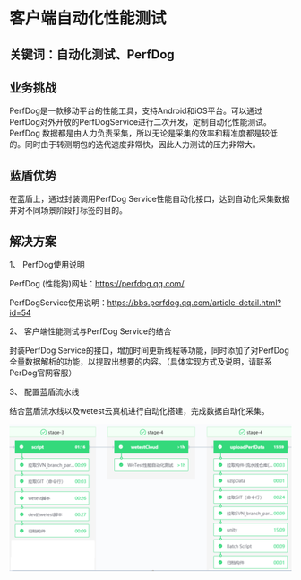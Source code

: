 # 客户端自动化性能测试

## 关键词：自动化测试、PerfDog <a href="#zhun-bei-shi-xiang" id="zhun-bei-shi-xiang"></a>

## 业务挑战 <a href="#zhun-bei-shi-xiang" id="zhun-bei-shi-xiang"></a>

PerfDog是一款移动平台的性能工具，支持Android和iOS平台。可以通过PerfDog对外开放的PerfDogService进行二次开发，定制自动化性能测试。PerfDog 数据都是由人力负责采集，所以无论是采集的效率和精准度都是较低的。同时由于转测期包的迭代速度非常快，因此人力测试的压力非常大。

## 蓝盾优势 <a href="#zhun-bei-shi-xiang" id="zhun-bei-shi-xiang"></a>

在蓝盾上，通过封装调用PerfDog Service性能自动化接口，达到自动化采集数据并对不同场景阶段打标签的目的。

## 解决方案 <a href="#zhun-bei-shi-xiang" id="zhun-bei-shi-xiang"></a>

1、 PerfDog使用说明

PerfDog (性能狗)网址：https://perfdog.qq.com/

PerfDogService使用说明：https://bbs.perfdog.qq.com/article-detail.html?id=54

2、 客户端性能测试与PerfDog Service的结合

封装PerfDog Service的接口，增加时间更新线程等功能，同时添加了对PerfDog 全量数据解析的功能，以提取出想要的内容。（具体实现方式及说明，请联系PerDog官网客服）

3、 配置蓝盾流水线

结合蓝盾流水线以及wetest云真机进行自动化搭建，完成数据自动化采集。

![图1](../../.gitbook/assets/scene-Client-performance-testing-a.png)
